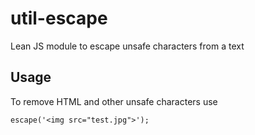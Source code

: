 # util-escape

Lean JS module to escape unsafe characters from a text

## Usage

To remove HTML and other unsafe characters use

`escape('<img src="test.jpg">');`
